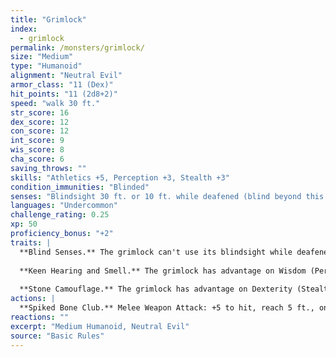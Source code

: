 ```yaml
---
title: "Grimlock"
index:
  - grimlock
permalink: /monsters/grimlock/
size: "Medium"
type: "Humanoid"
alignment: "Neutral Evil"
armor_class: "11 (Dex)"
hit_points: "11 (2d8+2)"
speed: "walk 30 ft."
str_score: 16
dex_score: 12
con_score: 12
int_score: 9
wis_score: 8
cha_score: 6
saving_throws: ""
skills: "Athletics +5, Perception +3, Stealth +3"
condition_immunities: "Blinded"
senses: "Blindsight 30 ft. or 10 ft. while deafened (blind beyond this radius), Passive Perception 13"
languages: "Undercommon"
challenge_rating: 0.25
xp: 50
proficiency_bonus: "+2"
traits: |
  **Blind Senses.** The grimlock can't use its blindsight while deafened and unable to smell.
  
  **Keen Hearing and Smell.** The grimlock has advantage on Wisdom (Perception) checks that rely on hearing or smell.
  
  **Stone Camouflage.** The grimlock has advantage on Dexterity (Stealth) checks made to hide in rocky terrain.
actions: |
  **Spiked Bone Club.** Melee Weapon Attack: +5 to hit, reach 5 ft., one target. Hit: 5 (1d4 + 3) bludgeoning damage plus 2 (1d4) piercing damage.
reactions: ""
excerpt: "Medium Humanoid, Neutral Evil"
source: "Basic Rules"
---
```

